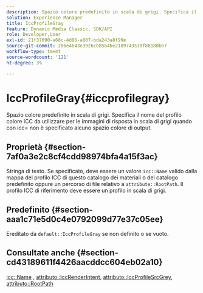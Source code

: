 ```yaml
---
description: Spazio colore predefinito in scala di grigi. Specifica il nome del profilo colore ICC da utilizzare per le immagini di risposta in scala di grigi quando con icc= non è specificato alcuno spazio colore di output.
solution: Experience Manager
title: IccProfileGray
feature: Dynamic Media Classic, SDK/API
role: Developer,User
exl-id: 21f37090-a68c-4d86-a807-bda243a8f99e
source-git-commit: 206e4643e3926cb85b4be2189743578f88180be7
workflow-type: tm+mt
source-wordcount: '121'
ht-degree: 3%

---
```


# IccProfileGray{#iccprofilegray}

Spazio colore predefinito in scala di grigi. Specifica il nome del profilo colore ICC da utilizzare per le immagini di risposta in scala di grigi quando con icc= non è specificato alcuno spazio colore di output.

## Proprietà {#section-7af0a3e2c8cf4cdd98974bfa4a15f3ac}

Stringa di testo. Se specificato, deve essere un valore `icc::Name` valido dalla mappa del profilo ICC di questo catalogo dei materiali o del catalogo predefinito oppure un percorso di file relativo a `attribute::RootPath`. Il profilo ICC di riferimento deve essere un profilo in scala di grigi.

## Predefinito {#section-aaa1c71e5d0c4e0792099d77e37c05ee}

Ereditato da `default::IccProfileGray` se non definito o se vuoto.

## Consultate anche {#section-cd43189611f4426aacddcc604eb02a10}

[icc::Name](../../../../../ir-api/material-cat/image-rendering-api-ref/c-ir-material-catalog/c-ir-icc-profile-map-reference/r-ir-name-icc.md#reference-7a293ede360e433782575f8f6a562ac2) ,  [attributo::IccRenderIntent](../../../../../ir-api/material-cat/image-rendering-api-ref/c-ir-material-catalog/c-ir-attributes-reference/r-ir-iccrenderintent.md#reference-3b80b7a4c25545a593c5076f318b5c40),  [attributo::IccProfileSrcGrey](../../../../../ir-api/material-cat/image-rendering-api-ref/c-ir-material-catalog/c-ir-attributes-reference/r-ir-iccprofilesrcgray.md#reference-a2abcd4aa5864738bbea8f55706deaf2),  [attributo::RootPath](../../../../../ir-api/material-cat/image-rendering-api-ref/c-ir-material-catalog/c-ir-attributes-reference/r-ir-rootpath.md#reference-a4d7c96b62e14fcbad1740c702f160f3)
